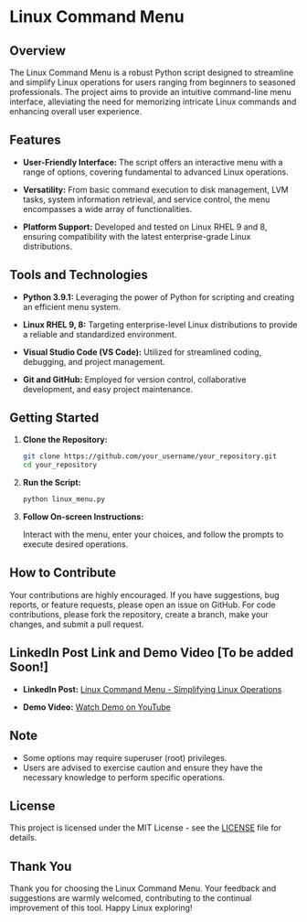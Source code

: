 # Linux Command Menu

## Overview

The Linux Command Menu is a robust Python script designed to streamline and simplify Linux operations for users ranging from beginners to seasoned professionals. The project aims to provide an intuitive command-line menu interface, alleviating the need for memorizing intricate Linux commands and enhancing overall user experience.

## Features

- **User-Friendly Interface:** The script offers an interactive menu with a range of options, covering fundamental to advanced Linux operations.

- **Versatility:** From basic command execution to disk management, LVM tasks, system information retrieval, and service control, the menu encompasses a wide array of functionalities.

- **Platform Support:** Developed and tested on Linux RHEL 9 and 8, ensuring compatibility with the latest enterprise-grade Linux distributions.

## Tools and Technologies

- **Python 3.9.1:** Leveraging the power of Python for scripting and creating an efficient menu system.

- **Linux RHEL 9, 8:** Targeting enterprise-level Linux distributions to provide a reliable and standardized environment.

- **Visual Studio Code (VS Code):** Utilized for streamlined coding, debugging, and project management.

- **Git and GitHub:** Employed for version control, collaborative development, and easy project maintenance.

## Getting Started

1. **Clone the Repository:**
   
   ```bash
   git clone https://github.com/your_username/your_repository.git
   cd your_repository
   ```

2. **Run the Script:**
   
   ```bash
   python linux_menu.py
   ```

3. **Follow On-screen Instructions:**
   
   Interact with the menu, enter your choices, and follow the prompts to execute desired operations.

## How to Contribute

Your contributions are highly encouraged. If you have suggestions, bug reports, or feature requests, please open an issue on GitHub. For code contributions, please fork the repository, create a branch, make your changes, and submit a pull request.

## LinkedIn Post Link and Demo Video [To be added Soon!]

- **LinkedIn Post:** [Linux Command Menu - Simplifying Linux Operations]()
  
- **Demo Video:** [Watch Demo on YouTube]()

## Note

- Some options may require superuser (root) privileges.
- Users are advised to exercise caution and ensure they have the necessary knowledge to perform specific operations.

## License

This project is licensed under the MIT License - see the [LICENSE](LICENSE) file for details.

## Thank You

Thank you for choosing the Linux Command Menu. Your feedback and suggestions are warmly welcomed, contributing to the continual improvement of this tool. Happy Linux exploring!
